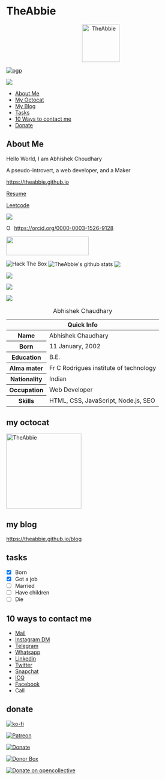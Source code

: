# TheAbbie

<p align='center'><img src="https://theabbie.github.io/files/logo.png" alt="TheAbbie" width="100" height="100"></p>

[![pgp](https://img.shields.io/badge/pgp-0xF83424824B3E4B90-313131?style=flat&labelColor=313131&color=313131)](https://github.com/theabbie.gpg)

![](https://hit.yhype.me/github/profile?user_id=17960677)

* [About Me](#about-me)
* [My Octocat](#my-octocat)
* [My Blog](#my-blog)
* [Tasks](#tasks)
* [10 Ways to contact me](#10-ways-to-contact-me)
* [Donate](#donate)

## About Me

Hello World, I am Abhishek Choudhary

A pseudo-introvert, a web developer, and a Maker

https://theabbie.github.io

[Resume](https://theabbie.github.io/resume.pdf)

[Leetcode](https://leetcode.com/theabbie)

<a href="https://profile.codersrank.io/user/theabbie">![](https://cr-ss-service.azurewebsites.net/api/ScreenShot?widget=summary&username=theabbie)</a>

<div itemscope itemtype="https://schema.org/Person"><a itemprop="sameAs" content="https://orcid.org/0000-0003-1526-9128" href="https://orcid.org/0000-0003-1526-9128" target="orcid.widget" rel="me noopener noreferrer" style="vertical-align:top;"><img src="https://orcid.org/sites/default/files/images/orcid_16x16.png" style="width:1em;margin-right:.5em;" alt="ORCID iD icon">https://orcid.org/0000-0003-1526-9128</a></div>

<a href="https://codetrace.com/users/theabbie"><img src="https://codetrace.com/widget/theabbie" width="220" height="50" /></a>

<img src="http://www.hackthebox.eu/badge/image/370240" alt="Hack The Box">

<img align="center" src="https://github-readme-stats.vercel.app/api?username=theabbie&show_icons=true&include_all_commits=true&theme=radical" alt="TheAbbie's github stats" />
<img align="center" src="https://github-readme-stats.vercel.app/api/top-langs/?username=theabbie&layout=compact&theme=radical" />

![](https://github-profile-summary-cards.vercel.app/api/cards/profile-details?username=theabbie&theme=github_dark)

![](https://github-profile-summary-cards.vercel.app/api/cards/productive-time?username=theabbie&theme=github_dark)

![](https://cr-skills-chart-widget.azurewebsites.net/api/api?username=theabbie)

<table>
<caption>Abhishek Chaudhary</caption>
<thead>
<tr>
<th colspan="2">Quick Info</th>
</tr>
</thead>
<tbody>
<tr><th scope='row'>Name</th><td>Abhishek Chaudhary</td></tr>
<tr><th scope='row'>Born</th><td><time datetime="2002-01-11 08:00">11 January, 2002</time></td></tr>
<tr><th scope='row'>Education</th><td>B.E.</td></tr>
<tr><th scope='row'>Alma mater</th><td>Fr C Rodrigues institute of technology</td></tr>
<tr><th scope='row'>Nationality</th><td>Indian</td></tr>
<tr><th scope='row'>Occupation</th><td>Web Developer</td></tr>
<tr><th scope='row'>Skills</th><td>HTML, CSS, JavaScript, Node.js, SEO</td></tr>
</tbody>
</table>

## my octocat

<img src="https://theabbie.github.io/files/octocat.png" alt="TheAbbie" width="200" height="200">

## my blog

https://theabbie.github.io/blog

## tasks

- [x] Born
- [x] Got a job
- [ ] Married
- [ ] Have children
- [ ] Die

## 10 ways to contact me

<ul>
<li><a href="mailto:abhishek7gg7@gmail.com" rel="me">Mail</a>
<li><a href="https://www.instagram.com/sasta_abbie/" rel="me">Instagram DM</a>
<li><a href="https://t.me/theabbie" rel="me">Telegram</a>
<li><a href="https://wa.me/918928412138?text=Hi" rel="me">Whatsapp</a>
<li><a href="https://linkedin.com/in/theabbie" rel="me">Linkedin</a>
<li><a href="https://twitter.com/theabbiee" rel="me">Twitter</a>
<li><a href="https://www.snapchat.com/add/abbie_shaikh" rel="me">Snapchat</a>
<li><a href="https://icq.im/theabbie" rel="me">ICQ</a>
<li><a href="https://www.facebook.com/abhishek.vice.versa" rel="me">Facebook</a>
<li>Call</li>
</li>
</ul>

## donate

[![ko-fi](https://www.ko-fi.com/img/githubbutton_sm.svg)](https://ko-fi.com/K3K31DJFA)

[![Patreon](https://c5.patreon.com/external/logo/become_a_patron_button.png)](https://patreon.com/theabbie)

[![Donate](https://img.shields.io/badge/Donate-PayPal-green.svg)](https://www.paypal.me/theabbie)

[![Donor Box](https://d1iczxrky3cnb2.cloudfront.net/button-medium-blue.png)](https://donorbox.org/theabbie)

[![Donate on opencollective](https://opencollective.com/webpack/donate/button@2x.png?color=blue)](https://opencollective.com/theabbie)

<!-- [![Donate](https://button.flattr.com/button-compact-static-100x17.png)](https://flattr.com/@theabbie) -->

